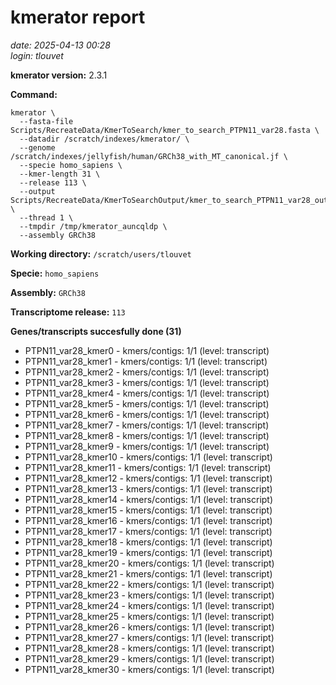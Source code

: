 # kmerator report
*date: 2025-04-13 00:28*  
*login: tlouvet*

**kmerator version:** 2.3.1

**Command:**

```
kmerator \
  --fasta-file Scripts/RecreateData/KmerToSearch/kmer_to_search_PTPN11_var28.fasta \
  --datadir /scratch/indexes/kmerator/ \
  --genome /scratch/indexes/jellyfish/human/GRCh38_with_MT_canonical.jf \
  --specie homo_sapiens \
  --kmer-length 31 \
  --release 113 \
  --output Scripts/RecreateData/KmerToSearchOutput/kmer_to_search_PTPN11_var28_output \
  --thread 1 \
  --tmpdir /tmp/kmerator_auncqldp \
  --assembly GRCh38
```

**Working directory:** `/scratch/users/tlouvet`

**Specie:** `homo_sapiens`

**Assembly:** `GRCh38`

**Transcriptome release:** `113`

**Genes/transcripts succesfully done (31)**

- PTPN11_var28_kmer0 - kmers/contigs: 1/1 (level: transcript)
- PTPN11_var28_kmer1 - kmers/contigs: 1/1 (level: transcript)
- PTPN11_var28_kmer2 - kmers/contigs: 1/1 (level: transcript)
- PTPN11_var28_kmer3 - kmers/contigs: 1/1 (level: transcript)
- PTPN11_var28_kmer4 - kmers/contigs: 1/1 (level: transcript)
- PTPN11_var28_kmer5 - kmers/contigs: 1/1 (level: transcript)
- PTPN11_var28_kmer6 - kmers/contigs: 1/1 (level: transcript)
- PTPN11_var28_kmer7 - kmers/contigs: 1/1 (level: transcript)
- PTPN11_var28_kmer8 - kmers/contigs: 1/1 (level: transcript)
- PTPN11_var28_kmer9 - kmers/contigs: 1/1 (level: transcript)
- PTPN11_var28_kmer10 - kmers/contigs: 1/1 (level: transcript)
- PTPN11_var28_kmer11 - kmers/contigs: 1/1 (level: transcript)
- PTPN11_var28_kmer12 - kmers/contigs: 1/1 (level: transcript)
- PTPN11_var28_kmer13 - kmers/contigs: 1/1 (level: transcript)
- PTPN11_var28_kmer14 - kmers/contigs: 1/1 (level: transcript)
- PTPN11_var28_kmer15 - kmers/contigs: 1/1 (level: transcript)
- PTPN11_var28_kmer16 - kmers/contigs: 1/1 (level: transcript)
- PTPN11_var28_kmer17 - kmers/contigs: 1/1 (level: transcript)
- PTPN11_var28_kmer18 - kmers/contigs: 1/1 (level: transcript)
- PTPN11_var28_kmer19 - kmers/contigs: 1/1 (level: transcript)
- PTPN11_var28_kmer20 - kmers/contigs: 1/1 (level: transcript)
- PTPN11_var28_kmer21 - kmers/contigs: 1/1 (level: transcript)
- PTPN11_var28_kmer22 - kmers/contigs: 1/1 (level: transcript)
- PTPN11_var28_kmer23 - kmers/contigs: 1/1 (level: transcript)
- PTPN11_var28_kmer24 - kmers/contigs: 1/1 (level: transcript)
- PTPN11_var28_kmer25 - kmers/contigs: 1/1 (level: transcript)
- PTPN11_var28_kmer26 - kmers/contigs: 1/1 (level: transcript)
- PTPN11_var28_kmer27 - kmers/contigs: 1/1 (level: transcript)
- PTPN11_var28_kmer28 - kmers/contigs: 1/1 (level: transcript)
- PTPN11_var28_kmer29 - kmers/contigs: 1/1 (level: transcript)
- PTPN11_var28_kmer30 - kmers/contigs: 1/1 (level: transcript)

